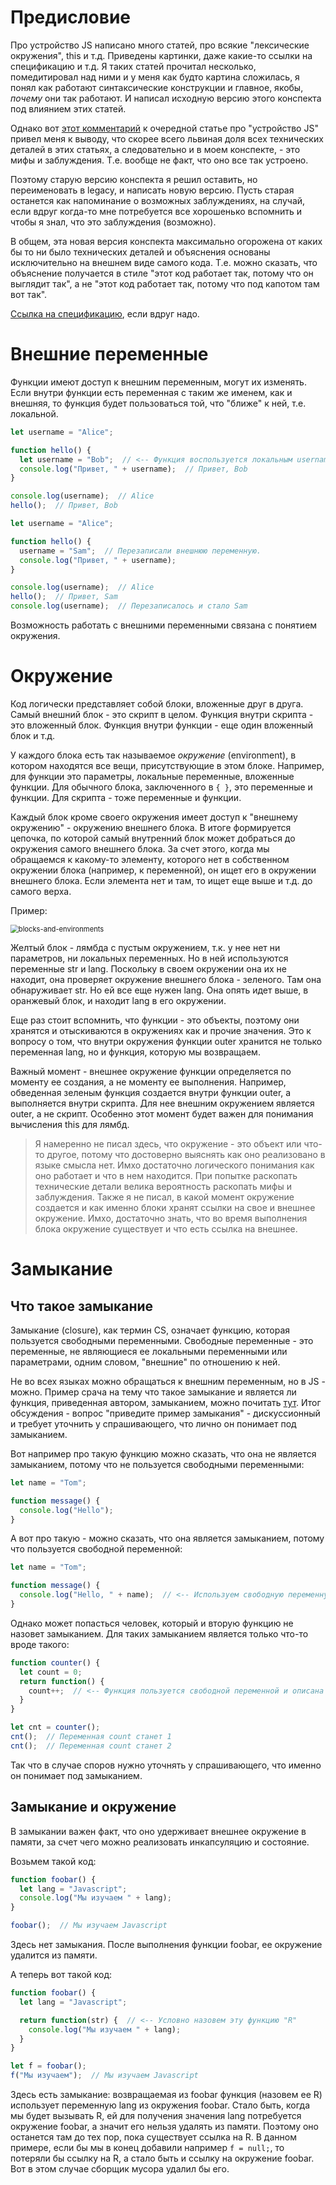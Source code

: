 # Предисловие

Про устройство JS написано много статей, про всякие "лексические окружения", this и т.д. Приведены картинки, даже какие-то ссылки на спецификацию и т.д. Я таких статей прочитал несколько, помедитировал над ними и у меня как будто картина сложилась, я понял как работают синтаксические конструкции и главное, якобы, *почему* они так работают. И написал исходную версию этого конспекта под влиянием этих статей.

Однако вот [этот комментарий](https://habr.com/ru/companies/lanit/articles/733064/#comment_25536620) к очередной статье про "устройство JS" привел меня к выводу, что скорее всего львиная доля всех технических деталей в этих статьях, а следовательно и в моем конспекте, - это мифы и заблуждения. Т.е. вообще не факт, что оно все так устроено.

Поэтому старую версию конспекта я решил оставить, но переименовать в legacy, и написать новую версию. Пусть старая останется как напоминание о возможных заблуждениях, на случай, если вдруг когда-то мне потребуется все хорошенько вспомнить и чтобы я знал, что это заблуждения (возможно).

В общем, эта новая версия конспекта максимально огорожена от каких бы то ни было технических деталей и объяснения основаны исключительно на внешнем виде самого кода. Т.е. можно сказать, что объяснение получается в стиле "этот код работает так, потому что он выглядит так", а не "этот код работает так, потому что под капотом там вот так".

[Ссылка на спецификацию](https://tc39.es/ecma262/#sec-execution-contexts), если вдруг надо.

# Внешние переменные

Функции имеют доступ к внешним переменным, могут их изменять. Если внутри функции есть переменная с таким же именем, как и внешняя, то функция будет пользоваться той, что "ближе" к ней, т.е. локальной.

```javascript
let username = "Alice";

function hello() {
  let username = "Bob";  // <-- Функция воспользуется локальным username
  console.log("Привет, " + username);  // Привет, Bob
}

console.log(username);  // Alice
hello();  // Привет, Bob
```

```javascript
let username = "Alice";

function hello() {
  username = "Sam";  // Перезаписали внешнюю переменную.
  console.log("Привет, " + username);
}

console.log(username);  // Alice
hello();  // Привет, Sam
console.log(username);  // Перезаписалось и стало Sam
```

Возможность работать с внешними переменными связана с понятием окружения.

# Окружение

Код логически представляет собой блоки, вложенные друг в друга. Самый внешний блок - это скрипт в целом. Функция внутри скрипта - это вложенный блок. Функция внутри функции - еще один вложенный блок и т.д.

У каждого блока есть так называемое *окружение* (environment), в котором находятся все вещи, присутствующие в этом блоке. Например, для функции это параметры, локальные переменные, вложенные функции. Для обычного блока, заключенного в `{ }`, это переменные и функции. Для скрипта - тоже переменные и функции.

Каждый блок кроме своего окружения имеет доступ к "внешнему окружению" - окружению внешнего блока. В итоге формируется цепочка, по которой самый внутренний блок может добраться до окружения самого внешнего блока. За счет этого, когда мы обращаемся к какому-то элементу, которого нет в собственном окружении блока (например, к переменной), он ищет его в окружении внешнего блока. Если элемента нет и там, то ищет еще выше и т.д. до самого верха.

Пример:

<img src="img/blocks-and-environments.png" alt="blocks-and-environments" style="zoom:80%;" />

Желтый блок - лямбда с пустым окружением, т.к. у нее нет ни параметров, ни локальных переменных. Но в ней используются переменные str и lang. Поскольку в своем окружении она их не находит, она проверяет окружение внешнего блока - зеленого. Там она обнаруживает str. Но ей все еще нужен lang. Она опять идет выше, в оранжевый блок, и находит lang в его окружении.

Еще раз стоит вспомнить, что функции - это объекты, поэтому они хранятся и отыскиваются в окружениях как и прочие значения. Это к вопросу о том, что внутри окружения функции outer хранится не только переменная lang, но и функция, которую мы возвращаем.

Важный момент - внешнее окружение функции определяется по моменту ее создания, а не моменту ее выполнения. Например, обведенная зеленым функция создается внутри функции outer, а выполняется внутри скрипта. Для нее внешним окружением является outer, а не скрипт. Особенно этот момент будет важен для понимания вычисления this для лямбд.

> Я намеренно не писал здесь, что окружение - это объект или что-то другое, потому что достоверно выяснять как оно реализовано в языке смысла нет. Имхо достаточно логического понимания как оно работает и что в нем находится. При попытке раскопать технические детали велика вероятность раскопать мифы и заблуждения. Также я не писал, в какой момент окружение создается и как именно блоки хранят ссылки на свое и внешнее окружение. Имхо, достаточно знать, что во время выполнения блока окружение существует и что есть ссылка на внешнее.

# Замыкание

## Что такое замыкание

Замыкание (closure), как термин CS, означает функцию, которая пользуется свободными переменными. Свободные переменные - это переменные, не являющиеся ее локальными переменными или параметрами, одним словом, "внешние" по отношению к ней.

Не во всех языках можно обращаться к внешним переменным, но в JS - можно. Пример срача на тему что такое замыкание и является ли функция, приведенная автором, замыканием, можно почитать [тут](https://qna.habr.com/q/1113012). Итог обсуждения - вопрос "приведите пример замыкания" - дискуссионный и требует уточнить у спрашивающего, что лично он понимает под замыканием.

Вот например про такую функцию можно сказать, что она не является замыканием, потому что не пользуется свободными переменными:

```javascript
let name = "Tom";

function message() {
  console.log("Hello");
}
```

А вот про такую - можно сказать, что она является замыканием, потому что пользуется свободной переменной:

```javascript
let name = "Tom";

function message() {
  console.log("Hello, " + name);  // <-- Используем свободную переменную name
}
```

Однако может попасться человек, который и вторую функцию не назовет замыканием. Для таких замыканием является только что-то вроде такого:

```javascript
function counter() {
  let count = 0;
  return function() {
    count++;  // <-- Функция пользуется свободной переменной и описана внутри другой функции
  }
}

let cnt = counter();
cnt();  // Переменная count станет 1
cnt();  // Переменная count станет 2
```

Так что в случае споров нужно уточнять у спрашивающего, что именно он понимает под замыканием.

## Замыкание и окружение

В замыкании важен факт, что оно удерживает внешнее окружение в памяти, за счет чего можно реализовать инкапсуляцию и состояние.

Возьмем такой код:

```javascript
function foobar() {
  let lang = "Javascript";  
  console.log("Мы изучаем " + lang);
}

foobar();  // Мы изучаем Javascript
```

Здесь нет замыкания. После выполнения функции foobar, ее окружение удалится из памяти.

А теперь вот такой код:

```javascript
function foobar() {
  let lang = "Javascript";

  return function(str) {  // <-- Условно назовем эту функцию "R"
    console.log("Мы изучаем " + lang);
  }
}

let f = foobar();
f("Мы изучаем");  // Мы изучаем Javascript
```

Здесь есть замыкание: возвращаемая из foobar функция (назовем ее R) использует переменную lang из окружения foobar. Стало быть, когда мы будет вызывать R, ей для получения значения lang потребуется окружение foobar, а значит его нельзя удалять из памяти. Поэтому оно останется там до тех пор, пока существует ссылка на R. В данном примере, если бы мы в конец добавили например `f = null;`, то потеряли бы ссылку на R, а стало быть и ссылку на окружение foobar. Вот в этом случае сборщик мусора удалил бы его.
